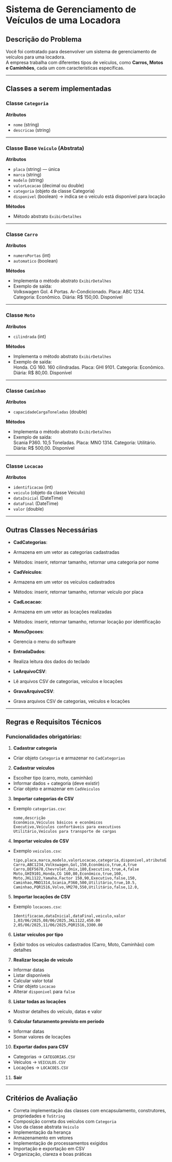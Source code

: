 # Sistema de Gerenciamento de Veículos de uma Locadora

## Descrição do Problema

Você foi contratado para desenvolver um sistema de gerenciamento de veículos para uma locadora.  
A empresa trabalha com diferentes tipos de veículos, como **Carros, Motos e Caminhões**, cada um com características específicas.

---

## Classes a serem implementadas

### Classe `Categoria`
**Atributos**
- `nome` (string)  
- `descricao` (string)  

---

### Classe Base `Veiculo` (Abstrata)
**Atributos**
- `placa` (string) — única  
- `marca` (string)  
- `modelo` (string)  
- `valorLocacao` (decimal ou double)  
- `categoria` (objeto da classe Categoria)  
- `disponivel` (boolean) → indica se o veículo está disponível para locação  

**Métodos**
- Método abstrato `ExibirDetalhes`  

---

### Classe `Carro`
**Atributos**
- `numeroPortas` (int)  
- `automatico` (boolean)  

**Métodos**
- Implementa o método abstrato `ExibirDetalhes`  
- Exemplo de saída:  
Volkswagen Gol. 4 Portas. Ar-Condicionado. Placa: ABC 1234. Categoria: Econômico. Diária: R$ 150,00. Disponível


---

### Classe `Moto`
**Atributos**
- `cilindrada` (int)  

**Métodos**
- Implementa o método abstrato `ExibirDetalhes`  
- Exemplo de saída:  
Honda. CG 160. 160 cilindradas. Placa: GHI 9101. Categoria: Econômico. Diária: R$ 80,00. Disponível


---

### Classe `Caminhao`
**Atributos**
- `capacidadeCargaToneladas` (double)  

**Métodos**
- Implementa o método abstrato `ExibirDetalhes`  
- Exemplo de saída:  
Scania P360. 10,5 Toneladas. Placa: MNO 1314. Categoria: Utilitário. Diária: R$ 500,00. Disponível


---

### Classe `Locacao`
**Atributos**
- `identificacao` (int)  
- `veiculo` (objeto da classe Veiculo)  
- `dataInicial` (DateTime)  
- `dataFinal` (DateTime)  
- `valor` (double)  

---

## Outras Classes Necessárias

- **CadCategorias**:  
- Armazena em um vetor as categorias cadastradas  
- Métodos: inserir, retornar tamanho, retornar uma categoria por nome  

- **CadVeiculos**:  
- Armazena em um vetor os veículos cadastrados  
- Métodos: inserir, retornar tamanho, retornar veículo por placa  

- **CadLocacao**:  
- Armazena em um vetor as locações realizadas  
- Métodos: inserir, retornar tamanho, retornar locação por identificação  

- **MenuOpcoes**:  
- Gerencia o menu do software  

- **EntradaDados**:  
- Realiza leitura dos dados do teclado  

- **LeArquivoCSV**:  
- Lê arquivos CSV de categorias, veículos e locações  

- **GravaArquivoCSV**:  
- Grava arquivos CSV de categorias, veículos e locações  

---

## Regras e Requisitos Técnicos

### Funcionalidades obrigatórias:

1. **Cadastrar categoria**  
 - Criar objeto `Categoria` e armazenar no `CadCategorias`  

2. **Cadastrar veículos**  
 - Escolher tipo (carro, moto, caminhão)  
 - Informar dados + categoria (deve existir)  
 - Criar objeto e armazenar em `CadVeiculos`  

3. **Importar categorias de CSV**  
 - Exemplo `categorias.csv`:  
   ```
   nome,descrição
   Econômico,Veículos básicos e econômicos
   Executivo,Veículos confortáveis para executivos
   Utilitário,Veículos para transporte de cargas
   ```

4. **Importar veículos de CSV**  
 - Exemplo `veiculos.csv`:  
   ```
   tipo,placa,marca,modelo,valorLocacao,categoria,disponivel,atributoEspecifico1,atributoEspecifico2
   Carro,ABC1234,Volkswagen,Gol,150,Econômico,true,4,true
   Carro,DEF5678,Chevrolet,Onix,180,Executivo,true,4,false
   Moto,GHI9101,Honda,CG 160,80,Econômico,true,160,
   Moto,JKL1122,Yamaha,Factor 150,90,Executivo,false,150,
   Caminhao,MNO1314,Scania,P360,500,Utilitário,true,10.5,
   Caminhao,PQR1516,Volvo,VM270,550,Utilitário,false,12.0,
   ```

5. **Importar locações de CSV**  
 - Exemplo `locacoes.csv`:  
   ```
   Identificacao,dataInicial,dataFinal,veiculo,valor
   1,03/06/2025,08/06/2025,JKL1122,450.00
   2,05/06/2025,11/06/2025,PQR1516,3300.00
   ```

6. **Listar veículos por tipo**  
 - Exibir todos os veículos cadastrados (Carro, Moto, Caminhão) com detalhes  

7. **Realizar locação de veículo**  
 - Informar datas  
 - Listar disponíveis  
 - Calcular valor total  
 - Criar objeto `Locacao`  
 - Alterar `disponivel` para `false`  

8. **Listar todas as locações**  
 - Mostrar detalhes do veículo, datas e valor  

9. **Calcular faturamento previsto em período**  
 - Informar datas  
 - Somar valores de locações  

10. **Exportar dados para CSV**  
  - Categorias → `CATEGORIAS.CSV`  
  - Veículos → `VEICULOS.CSV`  
  - Locações → `LOCACOES.CSV`  

11. **Sair**

---

## Critérios de Avaliação

- Correta implementação das classes com encapsulamento, construtores, propriedades e `ToString`  
- Composição correta dos veículos com `Categoria`  
- Uso da classe abstrata `Veiculo`  
- Implementação da herança  
- Armazenamento em vetores  
- Implementação de processamentos exigidos  
- Importação e exportação em CSV  
- Organização, clareza e boas práticas  
